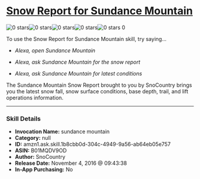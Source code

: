 # [Snow Report for Sundance Mountain](http://alexa.amazon.com/#skills/amzn1.ask.skill.1b8cbb0d-304c-4949-9a56-ab64eb05e757)
![0 stars](../../images/ic_star_border_black_18dp_1x.png)![0 stars](../../images/ic_star_border_black_18dp_1x.png)![0 stars](../../images/ic_star_border_black_18dp_1x.png)![0 stars](../../images/ic_star_border_black_18dp_1x.png)![0 stars](../../images/ic_star_border_black_18dp_1x.png) 0

To use the Snow Report for Sundance Mountain skill, try saying...

* *Alexa, open Sundance Mountain*

* *Alexa, ask Sundance Mountain for the snow report*

* *Alexa, ask Sundance Mountain for latest conditions*

The Sundance Mountain Snow Report brought to you by SnoCountry brings you the latest snow fall, snow surface conditions,  base depth, trail, and lift operations information.

***

### Skill Details

* **Invocation Name:** sundance mountain
* **Category:** null
* **ID:** amzn1.ask.skill.1b8cbb0d-304c-4949-9a56-ab64eb05e757
* **ASIN:** B01MQDV9OD
* **Author:** SnoCountry
* **Release Date:** November 4, 2016 @ 09:43:38
* **In-App Purchasing:** No
